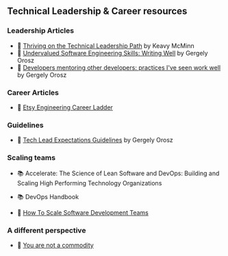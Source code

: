 ## Technical Leadership & Career resources


### Leadership Articles

- 📝 [Thriving on the Technical Leadership Path](https://keavy.com/work/thriving-on-the-technical-leadership-path/) by Keavy McMinn
- 📝 [Undervalued Software Engineering Skills: Writing Well](https://blog.pragmaticengineer.com/on-writing-well/) by Gergely Orosz
- 📝 [Developers mentoring other developers: practices I've seen work well](https://blog.pragmaticengineer.com/developers-mentoring-other-developers/) by Gergely Orosz


### Career Articles

- 📝 [Etsy Engineering Career Ladder](https://etsy.github.io/Etsy-Engineering-Career-Ladder/)

### Guidelines

- 📝 [Tech Lead Expectations Guidelines](https://docs.google.com/document/d/1kngKHUCS0DHNvZAO8PfkcsTD4Mq7b11L09RIaVpQnwI/edit#) by Gergely Orosz

### Scaling teams


- 📚 Accelerate: The Science of Lean Software and DevOps: Building and Scaling High Performing Technology Organizations
- 📚 DevOps Handbook

- 📝 [How To Scale Software Development Teams](https://linearb.io/blog/how-to-scale-software-development-teams/)

### A different perspective

- 📝 [You are not a commodity](https://softwareengineeringdaily.com/2016/08/07/you-are-not-a-commodity/)
